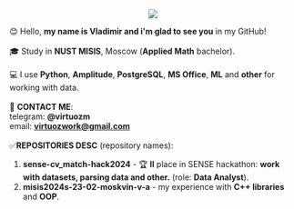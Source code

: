 <div align="center">
  <img src="https://media.giphy.com/media/v1.Y2lkPTc5MGI3NjExdmp5a2RoYzV3eHhkZXhjc2F2eWRrOTNhNjJqMnIwZnRtbXN2MW15dyZlcD12MV9pbnRlcm5hbF9naWZfYnlfaWQmY3Q9Zw/4OV1bLOIWwIXRxpXlN/giphy.gif" style="max-width: 200%; height: auto;"/>
  <p></p>
</div>

😊 Hello, **my name is Vladimir and i'm glad to see you** in my GitHub! <br/>
<br/>
🎓 Study in **NUST MISIS**, Moscow (**Applied Math** bachelor). <br/>
<br/>
💻 I use **Python**, **Amplitude**, **PostgreSQL**, **MS Office**, **ML** and **other** for working with data. <br/>
<br/>
📧 **CONTACT ME**: <br/>
telegram: **@virtuozm** <br/>
email: **virtuozwork@gmail.com** <br/>
<br/>
✅**REPOSITORIES DESC** (repository names): <br/>
1) **sense-cv_match-hack2024** - 🏆 **II** place in SENSE hackathon: **work with datasets, parsing data and other.** (role: **Data Analyst**). <br/>
2) **misis2024s-23-02-moskvin-v-a** - my experience with **C++ libraries** and **OOP**.<br/>
<br/>
<!---
virMavr/virMavr is a ✨ special ✨ repository because its `README.md` (this file) appears on your GitHub profile.
You can click the Preview link to take a look at your changes.
--->
